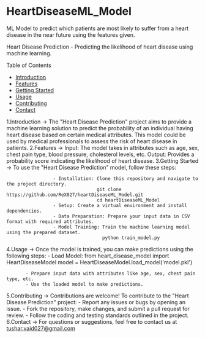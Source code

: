 # HeartDiseaseML_Model
ML Model to predict which patients are most likely to suffer from a heart disease in the near future using the features given.

Heart Disease Prediction -
Predicting the likelihood of heart disease using machine learning.

Table of Contents
 - [Introduction](#Introduction)
 - [Features](#features)
 - [Getting Started](#getting-started)
 - [Usage](#usage)
 - [Contributing](#contributing)
 - [Contact](#contact)

<a name="Introduction"></a>
1.Introduction -> The "Heart Disease Prediction" project aims to provide a machine learning solution to predict the probability of an individual having heart disease based on certain medical attributes. 
                  This model could be used by medical professionals to assess the risk of heart disease in patients.
<a name="features"></a>
2.Features -> Input: The model takes in attributes such as age, sex, chest pain type, blood pressure, cholesterol levels, etc.
              Output: Provides a probability score indicating the likelihood of heart disease.
<a name="getting-started"></a>
3.Getting Started -> To use the "Heart Disease Prediction" model, follow these steps:

                     - Installation: Clone this repository and navigate to the project directory.
                                     git clone https://github.com/ReX027/heartDiseaseML_Model.git
                                     cd heartDiseaseML_Model
                     - Setup: Create a virtual environment and install dependencies.
                     - Data Preparation: Prepare your input data in CSV format with required attributes.
                     - Model Training: Train the machine learning model using the prepared dataset.
                                       python train_model.py
<a name="usage"></a>
4.Usage -> Once the model is trained, you can make predictions using the following steps:
           - Load Model: 
                       from heart_disease_model import HeartDiseaseModel
                       model = HeartDiseaseModel.load_model('model.pkl')

           - Prepare input data with attributes like age, sex, chest pain type, etc.
           - Use the loaded model to make predictions.
<a name="contributing"></a>
5.Contributing -> Contributions are welcome! To contribute to the "Heart Disease Prediction" project:
                  - Report any issues or bugs by opening an issue.
                  - Fork the repository, make changes, and submit a pull request for review.
                  - Follow the coding and testing standards outlined in the project.
<a name="contact"></a>
6.Contact -> For questions or suggestions, feel free to contact us at tushar.vaid027@gmail.com
